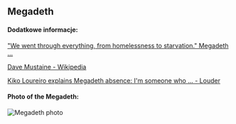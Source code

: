 ## Megadeth
#### Dodatkowe informacje:
["We went through everything, from homelessness to starvation." Megadeth ...](https://www.loudersound.com/features/megadeth-at-40-feature-metal-hammer)

[Dave Mustaine - Wikipedia](https://en.wikipedia.org/wiki/Dave_Mustaine)

[Kiko Loureiro explains Megadeth absence: I'm someone who ... - Louder](https://www.loudersound.com/news/kiko-loureiro-explains-megadeth-absence)

#### Photo of the Megadeth:
![Megadeth photo](https://images.kerrangcdn.com/Megadeth-promo-2020-credit-Mcabe-Gregg.jpg?auto=compress&fit=crop&w=2400&h=1350)
